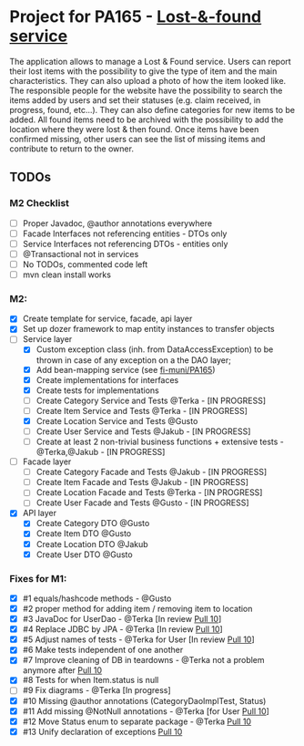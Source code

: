# Project for PA165 - [Lost-&-found service](https://is.muni.cz/auth/rozpis/tema?fakulta=1433;studium=822684;kod=PA165;predmet=1144638;sorter=vedouci;balik=336601;tema=336641;uplne_info=1;obdobi=7403)
The application allows to manage a Lost & Found service. Users can report their lost items with the possibility to give the type of item and the main characteristics. They can also upload a photo of how the item looked like. The responsible people for the website have the possibility to search the items added by users and set their statuses (e.g. claim received, in progress, found, etc...). They can also define categories for new items to be added. All found items need to be archived with the possibility to add the location where they were lost & then found. Once items have been confirmed missing, other users can see the list of missing items and contribute to return to the owner.


## TODOs

### M2 Checklist
* [ ] Proper Javadoc, @author annotations everywhere
* [ ] Facade Interfaces not referencing entities - DTOs only
* [ ] Service Interfaces not referencing DTOs - entities only
* [ ] @Transactional not in services
* [ ] No TODOs, commented code left
* [ ] mvn clean install works

### M2:
* [x] Create template for service, facade, api layer
* [x] Set up dozer framework to map entity instances to transfer objects
* [ ] Service layer
    * [x] Custom exception class (inh. from DataAccessException) to be thrown in case of any exception on a the DAO layer;
    * [x] Add bean-mapping service (see [fi-muni/PA165](https://github.com/fi-muni/PA165/blob/master/eshop-service/src/main/java/cz/fi/muni/pa165/service/BeanMappingService.java))
    * [x] Create implementations for interfaces
    * [x] Create tests for implementations
    * [ ] Create Category Service  and Tests @Terka - [IN PROGRESS]
    * [ ] Create Item Service and Tests @Terka - [IN PROGRESS]
    * [x] Create Location Service and Tests @Gusto
    * [ ] Create User Service and Tests @Jakub - [IN PROGRESS]
    * [ ] Create at least 2 non-trivial business functions + extensive tests - @Terka,@Jakub - [IN PROGRESS]
* [ ] Facade layer
    * [ ] Create Category Facade and Tests @Jakub - [IN PROGRESS]
    * [ ] Create Item Facade and Tests @Jakub - [IN PROGRESS]
    * [ ] Create Location Facade and Tests @Terka - [IN PROGRESS]
    * [ ] Create User Facade and Tests @Gusto - [IN PROGRESS]
* [x] API layer
    * [x] Create Category DTO @Gusto
    * [x] Create Item DTO @Gusto
    * [x] Create Location DTO @Jakub
    * [x] Create User DTO @Gusto

### Fixes for M1:
* [x] #1 equals/hashcode methods - @Gusto
* [x] #2 proper method for adding item / removing item to location
* [x] #3 JavaDoc for UserDao - @Terka [In review [Pull 10](https://github.com/TerkaSlaninakova/PA165-lost-and-found-service/pull/10)]
* [x] #4 Replace JDBC by JPA - @Terka [In review [Pull 10](https://github.com/TerkaSlaninakova/PA165-lost-and-found-service/pull/10)]
* [x] #5 Adjust names of tests - @Terka for User [In review [Pull 10](https://github.com/TerkaSlaninakova/PA165-lost-and-found-service/pull/10)]
* [x] #6 Make tests independent of one another
* [x] #7 Improve cleaning of DB in teardowns - @Terka not a problem anymore after [Pull 10](https://github.com/TerkaSlaninakova/PA165-lost-and-found-service/pull/10)
* [x] #8 Tests for when Item.status is null
* [ ] #9 Fix diagrams - @Terka [In progress]
* [x] #10 Missing @author annotations (CategoryDaoImplTest, Status)
* [x] #11 Add missing @NotNull annotations - @Terka [for User [Pull 10](https://github.com/TerkaSlaninakova/PA165-lost-and-found-service/pull/10)]
* [x] #12 Move Status enum to separate package - @Terka [Pull 10](https://github.com/TerkaSlaninakova/PA165-lost-and-found-service/pull/10)
* [x] #13 Unify declaration of exceptions [Pull 10](https://github.com/TerkaSlaninakova/PA165-lost-and-found-service/pull/10)
